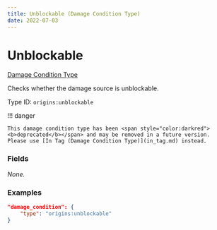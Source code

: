 ```yaml
---
title: Unblockable (Damage Condition Type)
date: 2022-07-03
---
```


#   Unblockable

[Damage Condition Type](../damage_condition_types.md)

Checks whether the damage source is unblockable.

Type ID: `origins:unblockable`

!!! danger

    This damage condition type has been <span style="color:darkred"><b>deprecated</b></span> and may be removed in a future version. Please use [In Tag (Damage Condition Type)](in_tag.md) instead.

### Fields

_None._


### Examples

```json
"damage_condition": {
    "type": "origins:unblockable"
}
```
